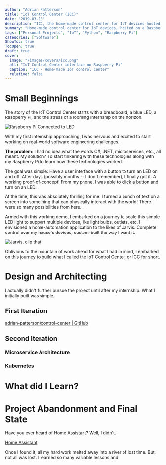 ```yaml
---
author: "Adrian Patterson"
title: "IoT Control Center (ICC)"
date: "2019-03-10"
description: "ICC, the home-made control center for IoT devices hosted on a RaspberryPi. This is the story of how it came to be, the technical implementation, and its downfall."
summary: "Home-made control center for IoT devices, hosted on a RaspberryPi."
tags: ["Personal Projects", "IoT", "Python", "Raspberry Pi"]
categories: ["Software"]
ShowToc: true
TocOpen: true
draft: true
cover:
  image: "/images/covers/icc.png"
  alt: "IoT Control Center interface on Raspberry Pi"
  caption: "ICC - Home-made IoT control center"
  relative: false
---
```


# Small Beginnings

The story of the IoT Control Center starts with a breadboard, a blue LED, a Rasbperry Pi, and the stress of a looming internship on the horizon. 

![Raspberry Pi Connected to LED](/posts/raspi_led.png)

With my first internship approaching, I was nervous and excited to start working on real-world software engineering challenges. 

**The problem**: I had no idea what the words C#, .NET, microservices, etc., all meant. My solution? To start tinkering with these technologies along with my Raspberry Pi to learn how these technologies worked.

The goal was simple: Have a user interface with a button to turn an LED on and off. After days (possibly months -- I don't remember), I finally got it. A working proof-of-concept! From my phone, I was able to click a button and turn on an LED. 

At the time, this was absolutely thrilling for me. I turned a bunch of text on a screen into something that can physically interact with the world! There were so many possibilities from here...

Armed with this working demo, I embarked on a journey to scale this simple LED light to support multiple devices, like light bulbs, outlets, etc. I envisioned a home-automation application to the likes of Jarvis. Complete control over my house's devices, custom-built the way I want it.

![Jarvis, clip that](/posts/jarvis.png#center)

Oblivious to the mountain of work ahead for what I had in mind, I embarked on this journey to build what I called the IoT Control Center, or ICC for short.

# Design and Architecting

I actually didn't further pursue the project until after my internship. What I initially built was simple.

## First Iteration

[adrian-patterson/control-center | GitHub](https://github.com/adrian-patterson/control-center)

## Second Iteration

### Microservice Architecture

### Kubernetes

# What did I Learn?

# Project Abandonment and Final State

Have you ever heard of Home Assistant? Well, I didn't.

[Home Assistant](https://github.com/home-assistant/core)

Once I found it, all my hard work melted away into a river of lost time. But, not all was lost. I learned so many valuable lessons and 
